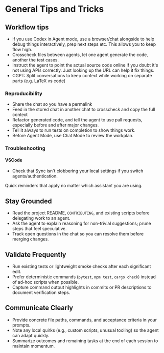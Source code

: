 # General Tips and Tricks


## Workflow tips
- If you use Codex in Agent mode, use a browser/chat alongside to help debug things interactively, prep next steps etc. This allows you to keep flow high.
- Crosscheck files between agents, let one agent generate the code, another the test cases.
- Instruct the agent to point the actual source code online if you doubt it's not using APIs correctly. Just looking up the URL can help it fix things.
- CGPT: Split conversations to keep context while working on separate parts (e.g. LaTeX vs code)

### Reproducibility 
- Share the chat so you have a permalink
- Feed in the stored chat in another chat to crosscheck and copy the full context
- Refactor generated code, and tell the agent to use pull requests, especially before and after major changes. 
- Tell it always to run tests on completion to show things work. 
- Before Agent Mode, use Chat Mode to review the workplan.



### Troubleshooting
#### VSCode 
- Check that Sync isn't clobbering your local settings if you switch agents/authentication.

Quick reminders that apply no matter which assistant you are using.

## Stay Grounded
- Read the project README, `CONTRIBUTING`, and existing scripts before delegating work to an agent.
- Ask the agent to explain reasoning for non-trivial suggestions; prune steps that feel speculative.
- Track open questions in the chat so you can resolve them before merging changes.

## Validate Frequently
- Run existing tests or lightweight smoke checks after each significant edit.
- Prefer deterministic commands (`pytest`, `npm test`, `cargo check`) instead of ad-hoc scripts when possible.
- Capture command output highlights in commits or PR descriptions to document verification steps.

## Communicate Clearly
- Provide concrete file paths, commands, and acceptance criteria in your prompts.
- Note any local quirks (e.g., custom scripts, unusual tooling) so the agent can adapt quickly.
- Summarize outcomes and remaining tasks at the end of each session to maintain momentum.
